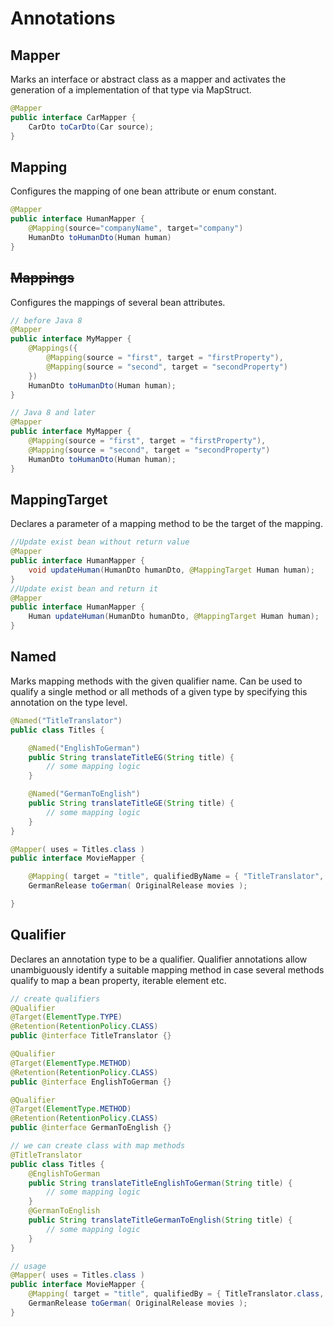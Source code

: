 # Annotations

## Mapper

Marks an interface or abstract class as a mapper and activates the generation of a implementation of that type via MapStruct.

```java
@Mapper
public interface CarMapper {
    CarDto toCarDto(Car source);
}
```

## Mapping

Configures the mapping of one bean attribute or enum constant.

```java
@Mapper
public interface HumanMapper {
    @Mapping(source="companyName", target="company")
    HumanDto toHumanDto(Human human)
}
```
## ~~Mappings~~

Configures the mappings of several bean attributes.

```java
// before Java 8
@Mapper
public interface MyMapper {
    @Mappings({
        @Mapping(source = "first", target = "firstProperty"),
        @Mapping(source = "second", target = "secondProperty")
    })
    HumanDto toHumanDto(Human human);
}

// Java 8 and later
@Mapper
public interface MyMapper {
    @Mapping(source = "first", target = "firstProperty"),
    @Mapping(source = "second", target = "secondProperty")
    HumanDto toHumanDto(Human human);
}
```
## MappingTarget

Declares a parameter of a mapping method to be the target of the mapping.

```java
//Update exist bean without return value
@Mapper
public interface HumanMapper {
    void updateHuman(HumanDto humanDto, @MappingTarget Human human);
}
//Update exist bean and return it
@Mapper
public interface HumanMapper {
    Human updateHuman(HumanDto humanDto, @MappingTarget Human human);
}
```

## Named

Marks mapping methods with the given qualifier name. Can be used to qualify a single method or all methods of a given type by specifying this annotation on the type level.

```java
@Named("TitleTranslator")
public class Titles {

    @Named("EnglishToGerman")
    public String translateTitleEG(String title) {
        // some mapping logic
    }

    @Named("GermanToEnglish")
    public String translateTitleGE(String title) {
        // some mapping logic
    }
}

@Mapper( uses = Titles.class )
public interface MovieMapper {

    @Mapping( target = "title", qualifiedByName = { "TitleTranslator", "EnglishToGerman" } )
    GermanRelease toGerman( OriginalRelease movies );

}
```
## Qualifier

Declares an annotation type to be a qualifier. Qualifier annotations allow unambiguously identify a suitable mapping method in case several methods qualify to map a bean property, iterable element etc.

```java
// create qualifiers
@Qualifier
@Target(ElementType.TYPE)
@Retention(RetentionPolicy.CLASS)
public @interface TitleTranslator {}

@Qualifier
@Target(ElementType.METHOD)
@Retention(RetentionPolicy.CLASS)
public @interface EnglishToGerman {}

@Qualifier
@Target(ElementType.METHOD)
@Retention(RetentionPolicy.CLASS)
public @interface GermanToEnglish {}

// we can create class with map methods
@TitleTranslator
public class Titles {
    @EnglishToGerman
    public String translateTitleEnglishToGerman(String title) {
        // some mapping logic
    }
    @GermanToEnglish
    public String translateTitleGermanToEnglish(String title) {
        // some mapping logic
    }
}

// usage
@Mapper( uses = Titles.class )
public interface MovieMapper {
    @Mapping( target = "title", qualifiedBy = { TitleTranslator.class, EnglishToGerman.class } )
    GermanRelease toGerman( OriginalRelease movies );
}
```
